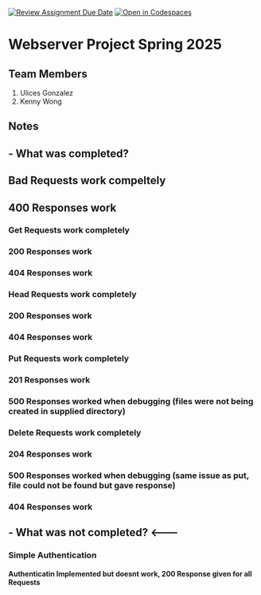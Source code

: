 [![Review Assignment Due Date](https://classroom.github.com/assets/deadline-readme-button-22041afd0340ce965d47ae6ef1cefeee28c7c493a6346c4f15d667ab976d596c.svg)](https://classroom.github.com/a/aSaOP-dD)
[![Open in Codespaces](https://classroom.github.com/assets/launch-codespace-2972f46106e565e64193e422d61a12cf1da4916b45550586e14ef0a7c637dd04.svg)](https://classroom.github.com/open-in-codespaces?assignment_repo_id=18202521)
# Webserver Project Spring 2025

## Team Members

1. Ulices Gonzalez
2. Kenny Wong

## Notes

## - What was completed?
  ## Bad Requests work compeltely
  ## 400 Responses work
  ### Get Requests work completely
  ### 200 Responses work
  ### 404 Responses work
  ### Head Requests work completely
  ### 200 Responses work
  ### 404 Responses work
  ### Put Requests work completely
  ### 201 Responses work
  ### 500 Responses worked when debugging (files were not being created in supplied directory)
  ### Delete Requests work completely
  ### 204 Responses work
  ### 500 Responses worked when debugging (same issue as put, file could not be found but gave response)
  ### 404 Responses work
## - What was not completed? <---
  ### Simple Authentication
  #### Authenticatin Implemented but doesnt work, 200 Response given for all Requests